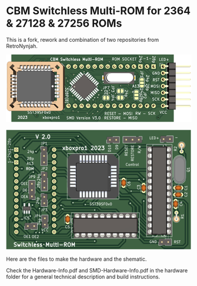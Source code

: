 
# CBM Switchless Multi-ROM for 2364 & 27128 & 27256 ROMs

This is a fork, rework and combination of two repositories from RetroNynjah.

<img src="..\images\cbm-multirom-smd-front.png" alt="3D rendering" width="600"/><br/><br/>
<img src="..\images\cbm-multirom-front-assembled.png" alt="3D rendering" width="600"/><br/>

Here are the files to make the hardware and the shematic.

Check the Hardware-Info.pdf and SMD-Hardware-Info.pdf in the hardware folder for a general technical description and build instructions.
